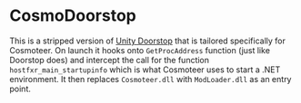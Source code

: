 ﻿# CosmoDoorstop

This is a stripped version of [Unity Doorstop](https://github.com/NeighTools/UnityDoorstop) that is tailored specifically for Cosmoteer. On launch it hooks onto `GetProcAddress` function (just like Doorstop does) and intercept the call for the function `hostfxr_main_startupinfo` which is what Cosmoteer uses to start a .NET environment. It then replaces `Cosmoteer.dll` with `ModLoader.dll` as an entry point.